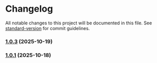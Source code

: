 # Changelog

All notable changes to this project will be documented in this file. See [standard-version](https://github.com/conventional-changelog/standard-version) for commit guidelines.

### [1.0.3](https://github.com/kkokotero/synphony/compare/v1.0.2...v1.0.3) (2025-10-19)

### [1.0.1](https://github.com/kkokotero/synphony/compare/v1.0.0...v1.0.1) (2025-10-18)
